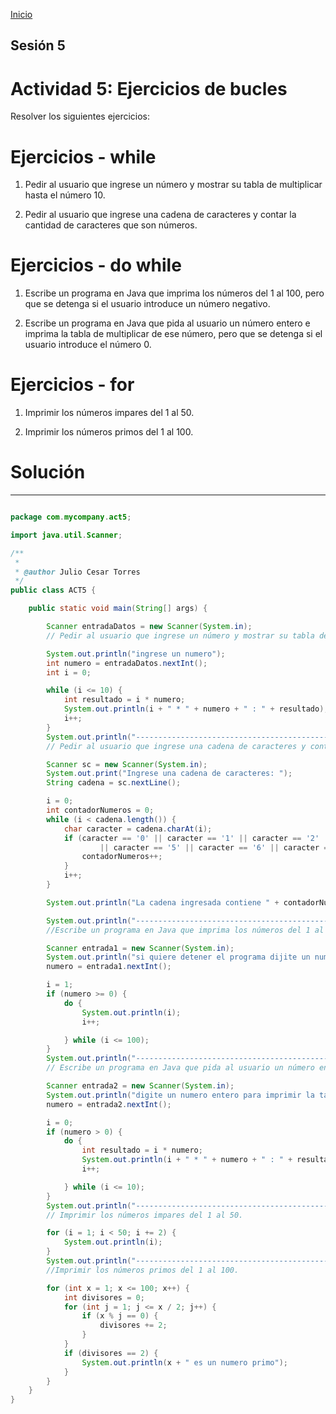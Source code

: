 <!-- No borrar o modificar -->
[Inicio](./index.md)

## Sesión 5 


<!-- Su documentación aquí -->

# Actividad 5: Ejercicios de bucles

 Resolver los siguientes ejercicios:

# Ejercicios - while

1. Pedir al usuario que ingrese un número y mostrar su tabla de multiplicar hasta el número 10.
   
2. Pedir al usuario que ingrese una cadena de caracteres y contar la cantidad de caracteres que son números.
   
# Ejercicios - do while

1. Escribe un programa en Java que imprima los números del 1 al 100, pero que se detenga si el usuario introduce un número negativo.
   
2. Escribe un programa en Java que pida al usuario un número entero e imprima la tabla de multiplicar de ese número, pero que se detenga si el usuario introduce el número 0.
   
# Ejercicios - for

1. Imprimir los números impares del 1 al 50.
   
2. Imprimir los números primos del 1 al 100.
   
# Solución
_______________

```java

package com.mycompany.act5;

import java.util.Scanner;

/**
 *
 * @author Julio Cesar Torres
 */
public class ACT5 {

    public static void main(String[] args) {

        Scanner entradaDatos = new Scanner(System.in);
        // Pedir al usuario que ingrese un número y mostrar su tabla de multiplicar hasta el número 10.

        System.out.println("ingrese un numero");
        int numero = entradaDatos.nextInt();
        int i = 0;

        while (i <= 10) {
            int resultado = i * numero;
            System.out.println(i + " * " + numero + " : " + resultado);
            i++;
        }
        System.out.println("-----------------------------------------------------------------");
        // Pedir al usuario que ingrese una cadena de caracteres y contar la cantidad de caracteres que son números.

        Scanner sc = new Scanner(System.in);
        System.out.print("Ingrese una cadena de caracteres: ");
        String cadena = sc.nextLine();

        i = 0;
        int contadorNumeros = 0;
        while (i < cadena.length()) {
            char caracter = cadena.charAt(i);
            if (caracter == '0' || caracter == '1' || caracter == '2' || caracter == '3' || caracter == '4'
                    || caracter == '5' || caracter == '6' || caracter == '7' || caracter == '8' || caracter == '9') {
                contadorNumeros++;
            }
            i++;
        }

        System.out.println("La cadena ingresada contiene " + contadorNumeros + "Numeros.");

        System.out.println("-----------------------------------------------------------------");
        //Escribe un programa en Java que imprima los números del 1 al 100, pero que se detenga si el usuario introduce un número negativo.

        Scanner entrada1 = new Scanner(System.in);
        System.out.println("si quiere detener el programa dijite un numero negativo");
        numero = entrada1.nextInt();

        i = 1;
        if (numero >= 0) {
            do {
                System.out.println(i);
                i++;

            } while (i <= 100);
        }
        System.out.println("-----------------------------------------------------------------");
        // Escribe un programa en Java que pida al usuario un número entero e imprima la tabla de multiplicar de ese número, pero que se detenga si el usuario introduce el número 0.

        Scanner entrada2 = new Scanner(System.in);
        System.out.println("digite un numero entero para imprimir la tabla de multiplicar o 0 para detener");
        numero = entrada2.nextInt();

        i = 0;
        if (numero > 0) {
            do {
                int resultado = i * numero;
                System.out.println(i + " * " + numero + " : " + resultado);
                i++;

            } while (i <= 10);
        }
        System.out.println("-----------------------------------------------------------------");
        // Imprimir los números impares del 1 al 50.

        for (i = 1; i < 50; i += 2) {
            System.out.println(i);
        }
        System.out.println("-----------------------------------------------------------------");
        //Imprimir los números primos del 1 al 100.

        for (int x = 1; x <= 100; x++) {
            int divisores = 0;
            for (int j = 1; j <= x / 2; j++) {
                if (x % j == 0) {
                    divisores += 2;
                }
            }
            if (divisores == 2) {
                System.out.println(x + " es un numero primo");
            }
        }
    }
}

```